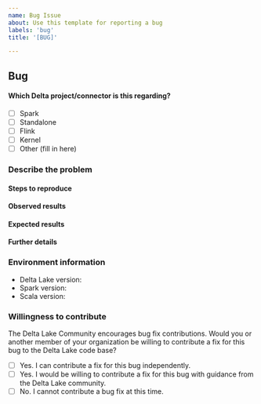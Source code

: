 ```yaml
---
name: Bug Issue
about: Use this template for reporting a bug
labels: 'bug'
title: '[BUG]'

---
```


## Bug

#### Which Delta project/connector is this regarding?
<!--
Please add the component selected below to the beginning of the issue title
For example: [BUG][Spark] Title of my issue
-->

- [ ] Spark
- [ ] Standalone
- [ ] Flink
- [ ] Kernel
- [ ] Other (fill in here)

### Describe the problem

#### Steps to reproduce

<!--
Please include copy-pastable code snippets if possible.
1. _____
2. _____
3. _____
-->

#### Observed results

<!-- What happened?  This could be a description, log output, etc. -->

#### Expected results

<!-- What did you expect to happen? -->

#### Further details

<!--
Include any additional details that may be useful for diagnosing the problem here. If including tracebacks, please include the full traceback. Large logs and files should be attached.
-->

### Environment information

* Delta Lake version:
* Spark version:
* Scala version:

### Willingness to contribute

The Delta Lake Community encourages bug fix contributions. Would you or another member of your organization be willing to contribute a fix for this bug to the Delta Lake code base?

- [ ] Yes. I can contribute a fix for this bug independently.
- [ ] Yes. I would be willing to contribute a fix for this bug with guidance from the Delta Lake community.
- [ ] No. I cannot contribute a bug fix at this time.
